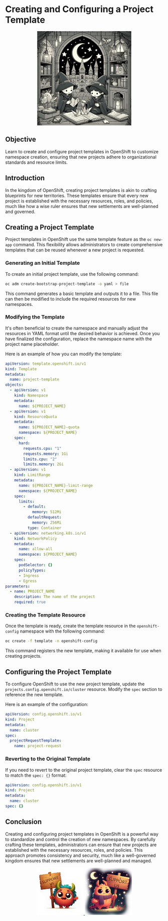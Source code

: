 # Creating and Configuring a Project Template

<div style="text-align:center;">
  <img src="https://github.com/Vitrua/images/blob/main/openshift/projtemplm.jpg?raw=true" alt="projtemplm" width="300" height="300">
</div>

## Objective

Learn to create and configure project templates in OpenShift to customize namespace creation, ensuring that new projects adhere to organizational standards and resource limits.

## Introduction

In the kingdom of OpenShift, creating project templates is akin to crafting blueprints for new territories. These templates ensure that every new project is established with the necessary resources, roles, and policies, much like how a wise ruler ensures that new settlements are well-planned and governed.

## Creating a Project Template

Project templates in OpenShift use the same template feature as the `oc new-app` command. This flexibility allows administrators to create comprehensive templates that can be reused whenever a new project is requested.

### Generating an Initial Template

To create an initial project template, use the following command:

```bash
oc adm create-bootstrap-project-template -o yaml > file
```

This command generates a basic template and outputs it to a file. This file can then be modified to include the required resources for new namespaces.

### Modifying the Template

It's often beneficial to create the namespace and manually adjust the resources in YAML format until the desired behavior is achieved. Once you have finalized the configuration, replace the namespace name with the project name placeholder.

Here is an example of how you can modify the template:

```yaml
apiVersion: template.openshift.io/v1
kind: Template
metadata:
  name: project-template
objects:
  - apiVersion: v1
    kind: Namespace
    metadata:
      name: ${PROJECT_NAME}
  - apiVersion: v1
    kind: ResourceQuota
    metadata:
      name: ${PROJECT_NAME}-quota
      namespace: ${PROJECT_NAME}
    spec:
      hard:
        requests.cpu: "1"
        requests.memory: 1Gi
        limits.cpu: "2"
        limits.memory: 2Gi
  - apiVersion: v1
    kind: LimitRange
    metadata:
      name: ${PROJECT_NAME}-limit-range
      namespace: ${PROJECT_NAME}
    spec:
      limits:
        - default:
            memory: 512Mi
          defaultRequest:
            memory: 256Mi
          type: Container
  - apiVersion: networking.k8s.io/v1
    kind: NetworkPolicy
    metadata:
      name: allow-all
      namespace: ${PROJECT_NAME}
    spec:
      podSelector: {}
      policyTypes:
      - Ingress
      - Egress
parameters:
  - name: PROJECT_NAME
    description: The name of the project
    required: true
```

### Creating the Template Resource

Once the template is ready, create the template resource in the `openshift-config` namespace with the following command:

```bash
oc create -f template -n openshift-config
```

This command registers the new template, making it available for use when creating projects.

## Configuring the Project Template

To configure OpenShift to use the new project template, update the `projects.config.openshift.io/cluster` resource. Modify the `spec` section to reference the new template.

Here is an example of the configuration:

```yaml
apiVersion: config.openshift.io/v1
kind: Project
metadata:
  name: cluster
spec:
  projectRequestTemplate:
    name: project-request
```

### Reverting to the Original Template

If you need to revert to the original project template, clear the `spec` resource to match the `spec: {}` format:

```yaml
apiVersion: config.openshift.io/v1
kind: Project
metadata:
  name: cluster
spec: {}
```

## Conclusion

Creating and configuring project templates in OpenShift is a powerful way to standardize and control the creation of new namespaces. By carefully crafting these templates, administrators can ensure that new projects are established with the necessary resources, roles, and policies. This approach promotes consistency and security, much like a well-governed kingdom ensures that new settlements are well-planned and managed.

<div style="text-align:center;">
  <a href="https://patreon.com/Vitrua">
    <img src="https://github.com/Vitrua/images/blob/main/others/supportmonlight.png?raw=true#only-light" alt="support" width="150" height="150">
    <img src="https://github.com/Vitrua/images/blob/main/others/supportmon.png?raw=true#only-dark" alt="support" width="150" height="150">
  </a>
</div>